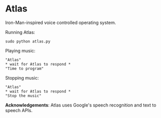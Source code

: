 # Atlas
Iron-Man-inspired voice controlled operating system.

Running Atlas:

    sudo python atlas.py

Playing music:

    "Atlas"
    * wait for Atlas to respond *
    "Time to program"

Stopping music:

    "Atlas"
    * wait for Atlas to respond *
    "Stop the music"

**Acknowledgements**:
Atlas uses Google's speech recognition and text to speech APIs.
